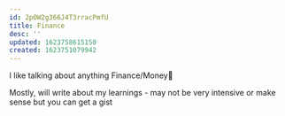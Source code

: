 ```yaml
---
id: 2pOW2g366J4T3rracPmfU
title: Finance
desc: ''
updated: 1623758615150
created: 1623751079942
---
```


I like talking about anything Finance/Money🤑

Mostly, will write about my learnings - may not be very intensive or make sense but you can get a gist

